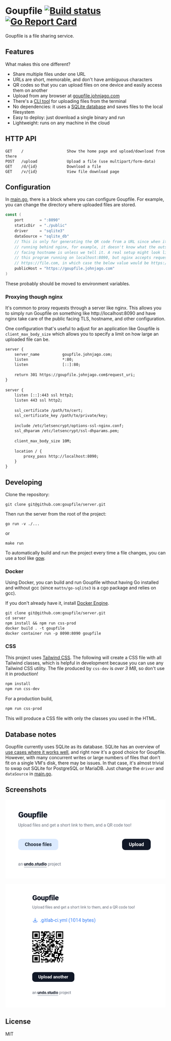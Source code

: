# Goupfile [![Build status](https://github.com/goupfile/server/actions/workflows/goupfile.yml/badge.svg)](https://github.com/goupfile/server/actions) [![Go Report Card](https://goreportcard.com/badge/github.com/goupfile/server)](https://goreportcard.com/report/github.com/goupfile/server)

Goupfile is a file sharing service.

## Features

What makes this one different?

- Share multiple files under one URL
- URLs are short, memorable, and don't have ambiguous characters
- QR codes so that you can upload files on one device and easily access them on another
- Upload from any browser at [goupfile.johnjago.com](https://goupfile.johnjago.com)
- There's a [CLI tool](https://github.com/goupfile/up) for uploading files from the terminal
- No dependencies: it uses a [SQLite database](#database-notes) and saves files to the local filesystem
- Easy to deploy: just download a single binary and run
- Lightweight: runs on any machine in the cloud

## HTTP API

```
GET    /                   Show the home page and upload/download from there
POST   /upload             Upload a file (use multipart/form-data)
GET    /d/{id}             Download a file
GET    /v/{id}             View file download page
```

## Configuration

In [main.go](main.go), there is a block where you can configure Goupfile. For
example, you can change the directory where uploaded files are stored.

```go
const (
	port       = ":8090"
	staticDir  = "./public"
	driver     = "sqlite3"
	dataSource = "sqlite_db"
	// This is only for generating the QR code from a URL since when it's
	// running behind nginx, for example, it doesn't know what the outside
	// facing hostname is unless we tell it. A real setup might look like:
	// this program running on localhost:8090, but nginx accepts requests at
	// https://file.com, in which case the below value would be https://file.com
	publicHost = "https://goupfile.johnjago.com"
)
```

These probably should be moved to environment variables.

### Proxying though nginx

It's common to proxy requests through a server like nginx. This allows you to
simply run Goupfile on something like http://localhost:8090 and have nginx take
care of the public facing TLS, hostname, and other configuration.

One configuration that's useful to adjust for an application like Goupfile is
`client_max_body_size` which allows you to specify a limit on how large an
uploaded file can be.

```
server {
	server_name          goupfile.johnjago.com;
	listen               *:80;
	listen               [::]:80;

	return 301 https://goupfile.johnjago.com$request_uri;
}

server {
	listen [::]:443 ssl http2;
	listen 443 ssl http2;

	ssl_certificate /path/to/cert;
	ssl_certificate_key /path/to/private/key;

	include /etc/letsencrypt/options-ssl-nginx.conf;
	ssl_dhparam /etc/letsencrypt/ssl-dhparams.pem;

	client_max_body_size 10M;

	location / {
		proxy_pass http://localhost:8090;
	}
}
```

## Developing

Clone the repository:

```
git clone git@github.com:goupfile/server.git
```

Then run the server from the root of the project:

```
go run -v ./...
```

or

```
make run
```

To automatically build and run the project every time a file changes, you can
use a tool like [gow](https://github.com/mitranim/gow).

### Docker

Using Docker, you can build and run Goupfile without having Go installed and
without gcc (since `mattn/go-sqlite3` is a cgo package and relies on gcc).

If you don't already have it, install [Docker Engine](https://docs.docker.com/install/).

```
git clone git@github.com:goupfile/server.git
cd server
npm install && npm run css-prod
docker build . -t goupfile
docker container run -p 8090:8090 goupfile
```

### CSS

This project uses [Tailwind CSS](https://tailwindcss.com/). The following will
create a CSS file with all Tailwind classes, which is helpful in development
because you can use any Tailwind CSS utility. The file produced by `css-dev` is
*over 3 MB*, so don't use it in production!

```sh
npm install
npm run css-dev
```

For a production build,

```sh
npm run css-prod
```

This will produce a CSS file with only the classes you used in the HTML.

## Database notes

Goupfile currently uses SQLite as its database. SQLite has an overview of [use
cases where it works well](https://www.sqlite.org/whentouse.html), and right now
it's a good choice for Goupfile. However, with many concurrent writes or large
numbers of files that don't fit on a single VM's disk, there may be issues. In
that case, it's almost trivial to swap out SQLite for PostgreSQL or MariaDB.
Just change the `driver` and `dataSource` in [main.go](main.go).

## Screenshots

![Goupfile home page](docs/home.png)

![Goupfile file view page](docs/view.png)

## License

MIT
